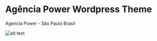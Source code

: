 # Agência Power Wordpress Theme
Agencia Power - São Paulo Brasil

![alt text](https://media.tenor.com/DHvJ-6jK6csAAAAC/lightning.gif)
